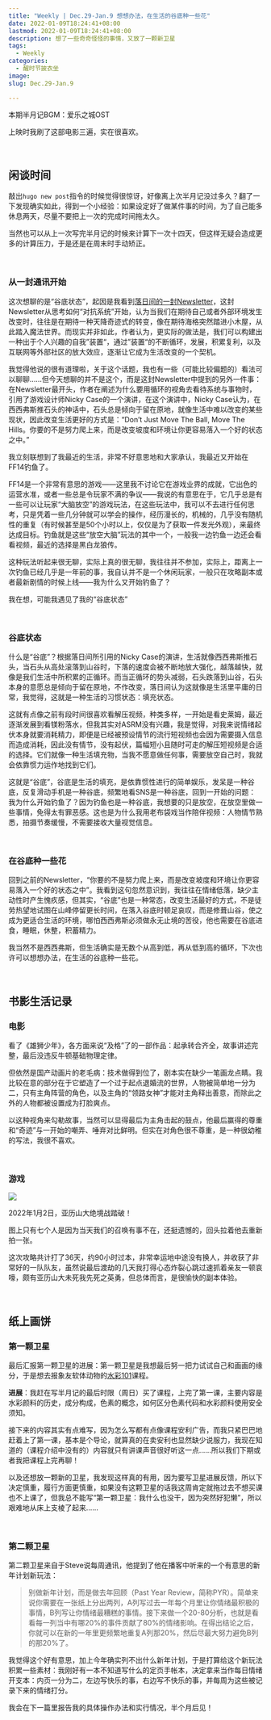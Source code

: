 ```yaml
---
title: "Weekly | Dec.29-Jan.9 想想办法，在生活的谷底种一些花"
date: 2022-01-09T18:24:41+08:00
lastmod: 2022-01-09T18:24:41+08:00
description: 想了一些奇奇怪怪的事情，又放了一颗新卫星
tags:
  - Weekly
categories:
  - 醒时节披衣坐
image: 
slug: Dec.29-Jan.9

---
```


本期半月记BGM：爱乐之城OST

上映时我刷了这部电影三遍，实在很喜欢。

<br>

## 闲谈时间

敲出`hugo new post`指令的时候觉得很惊讶，好像离上次半月记没过多久？翻了一下发现确实如此，得到一个小经验：如果设定好了做某件事的时间，为了自己能多休息两天，尽量不要把上一次的完成时间拖太久。

当然也可以从上一次写完半月记的时候来计算下一次十四天，但这样无疑会造成更多的计算压力，于是还是在周末时手动矫正。

<br>

### 从一封通讯开始

这次想聊的是“谷底状态”，起因是我看到[落日间的一封Newsletter](https://xpaidia.zhubai.love/posts/2090149261441417216)，这封Newsletter从思考如何“对抗系统”开始，认为当我们在期待自己或者外部环境发生改变时，往往是在期待一种天降奇迹式的转变，像在期待海格突然踏进小木屋，从此踏入魔法世界。而现实并非如此，作者认为，更实际的做法是，我们可以构建出一种出于个人兴趣的自我”装置“，通过”装置“的不断循环，发展，积累复利，以及互联网等外部社区的放大效应，逐渐让它成为生活改变的一个契机。

我觉得他说的很有道理啦，关于这个话题，我也有一些（可能比较偏题的）看法可以聊聊……但今天想聊的并不是这个，而是这封Newsletter中提到的另外一件事：在Newsletter最开头，作者在阐述为什么要用循环的视角去看待系统与事物时，引用了游戏设计师Nicky Case的一个演讲，在这个演讲中，Nicky Case认为，在西西弗斯推石头的神话中，石头总是倾向于留在原地，就像生活中难以改变的某些现状，因此改变生活更好的方式是：“Don’t Just Move The Ball, Move The Hills。你要的不是努力爬上来，而是改变坡度和环境让你更容易落入一个好的状态之中。”

我立刻联想到了我最近的生活，非常不好意思地和大家承认，我最近又开始在FF14钓鱼了。

FF14是一个非常有意思的游戏——这里我不讨论它在游戏业界的成就，它出色的运营水准，或者一些总是令玩家不满的争议——我说的有意思在于，它几乎总是有一些可以让玩家“大脑放空”的游戏玩法，在这些玩法中，我可以不去进行任何思考，只是凭着一些几分钟就可以学会的操作，经历漫长的，机械的，几乎没有随机性的重复（有时候甚至是50个小时以上，仅仅是为了获取一件发光外观），来最终达成目标。钓鱼就是这些“放空大脑”玩法的其中一个，一般我一边钓鱼一边还会看看视频，最近的选择是黑白龙狼传。

这种玩法听起来很无聊，实际上真的很无聊，我往往并不参加，实际上，距离上一次钓鱼已经几乎是一年前的事，我自认并不是一个休闲玩家，一般只在攻略副本或者最新剧情的时候上线——我为什么又开始钓鱼了？

我在想，可能我遇见了我的“谷底状态”

<br>

### 谷底状态

什么是“谷底”？根据落日间所引用的Nicky Case的演讲，生活就像西西弗斯推石头，当石头从高处滚落到山谷时，下落的速度会被不断地放大强化，越落越快，就像是我们生活中所积累的正循环。而当正循环的势头减弱，石头跌落到山谷，石头本身的意愿总是倾向于留在原地，不作改变，落日间认为这就像是生活里平庸的日常，我觉得，这就是一种生活的习惯状态：填充状态。

这就有点像之前有段时间很喜欢看解压视频，种类多样，一开始是看史莱姆，最近逐渐发展到看镁粉落水，但我其实对ASRM没有兴趣，我是觉得，对我来说情绪起伏本身就要消耗精力，即便是已经被预设情节的流行短视频也会因为需要摄入信息而造成消耗，因此没有情节，没有起伏，篇幅短小且随时可走的解压短视频是合适的选择。它们就像一种生活填充物，当我不愿意做任何事，需要放空自己时，我就会依靠惯力运作地找到它们。

这就是“谷底”，谷底是生活的填充，是依靠惯性进行的简单娱乐，发呆是一种谷底，反复滑动手机是一种谷底，频繁地看SNS是一种谷底，回到一开始的问题：我为什么开始钓鱼了？因为钓鱼也是一种谷底，我想要的只是放空，在放空里做一些事情，免得太有罪恶感。这也是为什么我用老布袋戏当作陪伴视频：人物情节熟悉，拍摄节奏缓慢，不需要接收大量视觉信息。

<br>

### 在谷底种一些花

回到之前的Newsletter，“你要的不是努力爬上来，而是改变坡度和环境让你更容易落入一个好的状态之中”。我看到这句忽然意识到，我往往在情绪低落，缺少主动性时产生愧疚感，但其实，“谷底”也是一种常态，改变生活最好的方式，不是徒劳热望地试图在山峰停留更长时间，在落入谷底时顿足哀叹，而是修葺山谷，使之成为更适合生活的环境，哪怕西西弗斯必须做永无止境的苦役，他也需要在谷底进食，睡眠，休整，积蓄精力。

我当然不是西西弗斯，但生活确实是无数个从高到低，再从低到高的循环，下次也许可以想想办法，在生活的谷底种一些花。   


<br>

## 书影生活记录

### 电影

看了《雄狮少年》，各方面来说“及格”了的一部作品：起承转合齐全，故事讲述完整，最后没违反牛顿基础物理定律。

但依然是国产动画片的老毛病：技术做得到位了，剧本实在缺少一笔画龙点睛。我比较在意的部分在于它塑造了一个过于起点退婚流的世界，人物被简单地一分为二，只有主角阵营的角色，以及主角的“领路女神”才能对主角释出善意，而除此之外的人物都被设置成为打脸爽点。

以这种视角来勾勒故事，当然可以显得最后为主角击起的鼓点，他最后赢得的尊重和“奇迹”与一开始的嘲弄、唾弃对比鲜明。但实在对角色很不尊重，是一种很幼稚的写法，我很不喜欢。

<br>

### 游戏

![](https://res.cloudinary.com/mantyke/image/upload/v1641745794/ffxiv_20220102_205102_250_fjsdwt.png)

2022年1月2日，亚历山大绝境战踏破！

图上只有七个人是因为当天我们的召唤有事不在，还挺遗憾的，回头拉着他去重新拍一张。

这次攻略共计打了36天，约90小时过本，非常幸运地中途没有换人，并收获了非常好的一队队友，虽然说最后渡劫的几天我打得心态炸裂心跳过速抓着亲友一顿哀嚎，颇有亚历山大未死我先死之英勇，但总体而言，是很愉快的副本体验。

<br>

## 纸上画饼

### 第一颗卫星

最后汇报第一颗卫星的进展：第一颗卫星是我想最后努一把力试试自己和画画的缘分，于是想去报象友软体动物的[水彩101](https://heiheihei.ca/2021/06/02/watercolor101intro/?accessToken=eyJhbGciOiJIUzI1NiIsImtpZCI6ImRlZmF1bHQiLCJ0eXAiOiJKV1QifQ.eyJhdWQiOiJhY2Nlc3NfcmVzb3VyY2UiLCJleHAiOjE2NDE3NDMzMDksImciOiJWdjhZcFdkQ1AzOERIcHdDIiwiaWF0IjoxNjQxNzQzMDA5LCJ1c2VySWQiOi0xNTY3MTM3NTI1fQ.HtcVkYPHLGHXkAY3Bq7fWWKz4XpasSR5E8gpTSvwQlg)课程。

**进展**：我赶在写半月记的最后时限（周日）买了课程，上完了第一课，主要内容是水彩颜料的历史，成分构成，色素的概念，如何区分色素代码和水彩颜料使用安全须知。

接下来的内容其实有点难写，因为怎么写都有点像课程安利广告，而我只紧巴巴地赶着上了第一课，基本是个导论，就算真的在卖安利也显然缺少说服力，我现在知道的（课程介绍中没有的）内容就只有讲课声音很好听这一点……所以我们下期或者我把课程上完再聊！

以及还想放一颗新的卫星，我发现这样真的有用，因为要写卫星进展反馈，所以下决定慎重，履行方面更慎重，如果没有这颗卫星的话我这周肯定就拖过去不想买课也不上课了，但我总不能写“第一颗卫星：我什么也没干，因为突然好犯懒”，所以艰难地从床上支棱了起来……

<br>

### 第二颗卫星

第二颗卫星来自于Steve说每周通讯，他提到了他在播客中听来的一个有意思的新年计划新玩法：

> 别做新年计划，而是做去年回顾（Past Year Review，简称PYR）。简单来说你需要在一张纸上分出两列，A列写过去一年每个月里让你情绪最积极的事情，B列写让你情绪最糟糕的事情。接下来做一个20-80分析，也就是看看每一列当中有哪20%的事件贡献了80%的情绪影响。在得出结论之后，你就可以在新的一年里更频繁地重复A列那20%，然后尽最大努力避免B列的那20%了。

我觉得这个好有意思，加上今年确实列不出什么新年计划，于是打算给这个新玩法积累一些素材：我刚好有一本不知道写什么的定页手帐本，决定拿来当作每日情绪开支本：内页一分为二，左边写快乐的事，右边写不快乐的事，并每周为这些被记录下来的情绪打分。

我会在下一篇里报告我的具体操作办法和实行情况，半个月后见！

<br>



